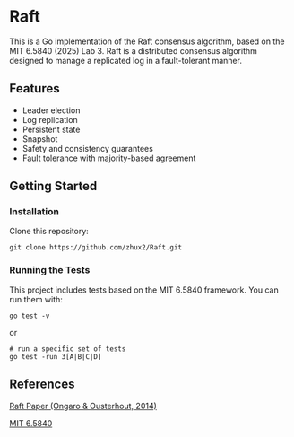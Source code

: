 # Raft

This is a Go implementation of the Raft consensus algorithm, based on the MIT 6.5840 (2025) Lab 3. Raft is a distributed consensus algorithm designed to manage a replicated log in a fault-tolerant manner.

## Features

* Leader election
* Log replication
* Persistent state
* Snapshot
* Safety and consistency guarantees
* Fault tolerance with majority-based agreement

## Getting Started

### Installation

Clone this repository:

```
git clone https://github.com/zhux2/Raft.git
```

### Running the Tests

This project includes tests based on the MIT 6.5840 framework. You can run them with:

```
go test -v
```
or
```
# run a specific set of tests
go test -run 3[A|B|C|D]
```

## References

[Raft Paper (Ongaro & Ousterhout, 2014)](https://pdos.csail.mit.edu/6.824/papers/raft-extended.pdf)

[MIT 6.5840](https://pdos.csail.mit.edu/6.824/)

